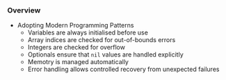 ### Overview
* Adopting Modern Programming Patterns
  * Variables are always initialised before use
  * Array indices are checked for out-of-bounds errors
  * Integers are checked for overflow
  * Optionals ensure that `nil` values are handled explicitly
  * Memotry is managed automatically
  * Error handling allows controlled recovery from unexpected failures